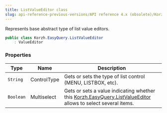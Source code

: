 ```yaml
---
title: ListValueEditor class
slug: api-reference-previous-versions/API reference 4.x (obsolete)/Korzh.EasyQuery namespace/listvalueeditor-class
---
```



Represents base abstract type of list value editors.
```csharp
public class Korzh.EasyQuery.ListValueEditor
    : ValueEditor

```

### Properties

| Type | Name | Description | 
| --- | --- | --- | 
| `String` | ControlType | Gets or sets the type of list control (MENU, LISTBOX, etc). | 
| `Boolean` | Multiselect | Gets or sets a value indicating whether this [Korzh.EasyQuery.ListValueEditor](/api-reference-4x/korzh-easyquery-namespace/listvalueeditor-class) allows to select several items. |